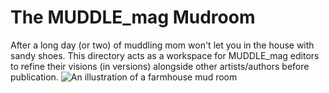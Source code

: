 # The MUDDLE_mag Mudroom  
After a long day (or two) of muddling mom won't let you in the house with sandy shoes. This directory acts as a workspace for MUDDLE_mag editors to refine their visions (in versions) alongside other artists/authors before publication.
![An illustration of a farmhouse mud room](https://raw.githubusercontent.com/taylorcate/MUDDLE/master/PromotionalMaterials/MudRoom_11-2.png)
